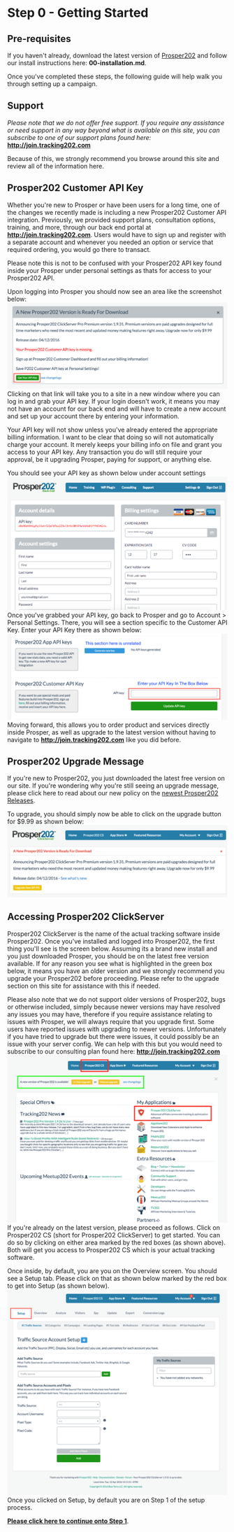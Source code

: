 # Step 0 - Getting Started

## Pre-requisites

If you haven't already, download the latest version of [Prosper202](http://prosper.tracking202.com/apps/) and follow our install instructions here:
**00-installation.md**. 

Once you've completed these steps, the following guide will help walk you through setting up a campaign.

## Support

*Please note that we do not offer free support. If you require any assistance or need support in any way beyond what is available on this site, you can subscribe to one of our support plans found here:*
**http://join.tracking202.com** 

Because of this, we strongly recommend you browse around this site and review all of the information here.

## Prosper202 Customer API Key

Whether you're new to Prosper or have been users for a long time, one of the changes we recently made is including a new Prosper202 Customer API integration. Previously, we provided support plans, consultation options, training, and more, through our back end portal at **http://join.tracking202.com**. Users would have to sign up and register with a separate account and whenever you needed an option or service that required ordering, you would go there to transact.

Please note this is not to be confused with your Prosper202 API key found inside your Prosper under personal settings as thats for access to your Prosper202 API.

Upon logging into Prosper you should now see an area like the screenshot below:
![Screen Shot 2016-04-14 at 10.55.39 AM.png](../images/step-0-1.png)
Clicking on that link will take you to a site in a new window where you can log in and grab your API key. If your login doesn't work, it means you may not have an account for our back end and will have to create a new account and set up your account there by entering your information. 

Your API key will not show unless you've already entered the appropriate billing information. I want to be clear that doing so will not automatically charge your account. It merely keeps your billing info on file and grant you access to your API key. Any transaction you do will still require your approval, be it upgrading Prosper, paying for support, or anything else.

You should see your API key as shown below under account settings
![screen_shot_2016-04-15_at_08.46.27.png](../images/step-0-2.png)
Once you've grabbed your API key, go back to Prosper and go to Account > Personal Settings. There, you will see a section specific to the Customer API Key. Enter your API Key there as shown below:
![Screen Shot 2016-04-14 at 11.10.26 AM.png](../images/step-0-3.png)
Moving forward, this allows you to order product and services directly inside Prosper, as well as upgrade to the latest version without having to navigate to **http://join.tracking202.com** like you did before. 

## Prosper202 Upgrade Message

If you're new to Prosper202, you just downloaded the latest free version on our site. If you're wondering why you're still seeing an upgrade message, please click here to read about our new policy on the [newest Prosper202 Releases](http://prosper.tracking202.com/blog/new-prosper202-releases-and-policy-change).

To upgrade, you should simply now be able to click on the upgrade button for $9.99 as shown below:
![00000671.png](../images/step-0-4.png)
## Accessing Prosper202 ClickServer

Prosper202 ClickServer is the name of the actual tracking software inside Prosper202. Once you've installed and logged into Prosper202, the first thing you'll see is the screen below. Assuming its a brand new install and you just downloaded Prosper, you should be on the latest free version available. If for any reason you see what is highlighted in the green box below, it means you have an older version and we strongly recommend you upgrade your Prosper202 before proceeding. Please refer to the upgrade section on this site for assistance with this if needed. 

Please also note that we do not support older versions of Prosper202, bugs or otherwise included, simply because newer versions may have resolved any issues you may have, therefore if you require assistance relating to issues with Prosper, we will always require that you upgrade first. Some users have reported issues with upgrading to newer versions. Unfortunately if you have tried to upgrade but there were issues, it could possibly be an issue with your server config. We can help with this but you would need to subscribe to our consulting plan found here: **http://join.tracking202.com**
![step0.png](../images/step-0-5.png)
If you're already on the latest version, please proceed as follows. Click on Prosper202 CS (short for Prosper202 ClickServer) to get started. You can do so by clicking on either area marked by the red boxes (as shown above). Both will get you access to Prosper202 CS which is your actual tracking software.

Once inside, by default, you are you on the Overview screen. You should see a Setup tab. Please click on that as shown below marked by the red box to get into Setup (as shown below).
![Step00.png](../images/step-0-6.png)
Once you clicked on Setup, by default you are on Step 1 of the setup process. 

**[Please click here to continue onto Step 1](02-step-1.md)**.